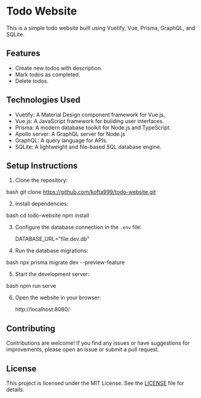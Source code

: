 # Todo Website

This is a simple todo website built using Vuetify, Vue, Prisma, GraphQL, and SQLite.

## Features

- Create new todos with  description.
- Mark todos as completed.
- Delete todos.

## Technologies Used

- Vuetify: A Material Design component framework for Vue.js.
- Vue.js: A JavaScript framework for building user interfaces.
- Prisma: A modern database toolkit for Node.js and TypeScript.
- Apollo server: A GraphQL server for Node.js
- GraphQL: A query language for APIs.
- SQLite: A lightweight and file-based SQL database engine.

## Setup Instructions

1. Clone the repository:

   
bash
   git clone https://github.com/kofta999/todo-website.git
   
2. Install dependencies:

   
bash
   cd todo-website
   npm install
   
3. Configure the database connection in the `.env` file:

   

   DATABASE_URL="file:dev.db"
   
4. Run the database migrations:

   
bash
   npx prisma migrate dev --preview-feature
   
5. Start the development server:

   
bash
   npm run serve
   
6. Open the website in your browser:

   

   http://localhost:8080/
   

## Contributing

Contributions are welcome! If you find any issues or have suggestions for improvements, please open an issue or submit a pull request.

## License

This project is licensed under the MIT License. See the [LICENSE](LICENSE) file for details.
